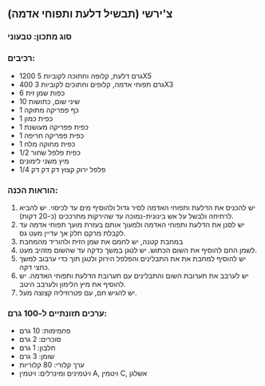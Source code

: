 ## צ'ירשי (תבשיל דלעת ותפוחי אדמה)

### סוג מתכון: טבעוני

### רכיבים:
- 1200 גרם דלעת, קלופה וחתוכה לקוביות 5X5
- 400 גרם תפוחי אדמה, קלופים וחתוכים לקוביות 3X3
- 6 כפות שמן זית
- 10 שיני שום, כתושות
- 1 כף פפריקה מתוקה
- 1 כפית כמון
- 1 כפית פפריקה מעושנת
- 1 כפית פפריקה חריפה
- 1 כפית מחוקה מלח
- 1/2 כפית פלפל שחור
- מיץ משני לימונים
- 1/4 פלפל ירוק קצוץ דק דק דק

### הוראות הכנה:
1. יש להכניס את הדלעת ותפוחי האדמה לסיר גדול ולהוסיף מים עד לכיסוי. יש להביא לרתיחה ולבשל על אש בינונית-נמוכה עד שהירקות מתרככים (כ-20 דקות).
2. יש לסנן את הדלעת ותפוחי האדמה ולמעוך אותם בעזרת מועך תפוחי אדמה עד לקבלת מרקם חלק אך עדיין מעט גס.
3. במחבת קטנה, יש לחמם את שמן הזית ולהוריד מהמחבת
4. לשמן החם להוסיף את השום הכתוש. יש לטגן במשך כדקה עד שהשום מזהיב מעט.
5. יש להוסיף למחבת את את התבלינים והפלפל הירוק ולטגן תוך כדי ערבוב למשך כחצי דקה.
6. יש לערבב את תערובת השום והתבלינים עם תערובת הדלעת ותפוחי האדמה. יש להוסיף את מיץ הלימון ולערבב היטב.
7. יש להגיש חם, עם פטרוזיליה קצוצה מעל.



### ערכים תזונתיים ל-100 גרם:
- פחמימות: 10 גרם
- סוכרים: 2 גרם
- חלבון: 1 גרם
- שומן: 3 גרם
- ערך קלורי: 80 קלוריות
- ויטמינים ומינרלים: ויטמין A, ויטמין C, אשלגן
